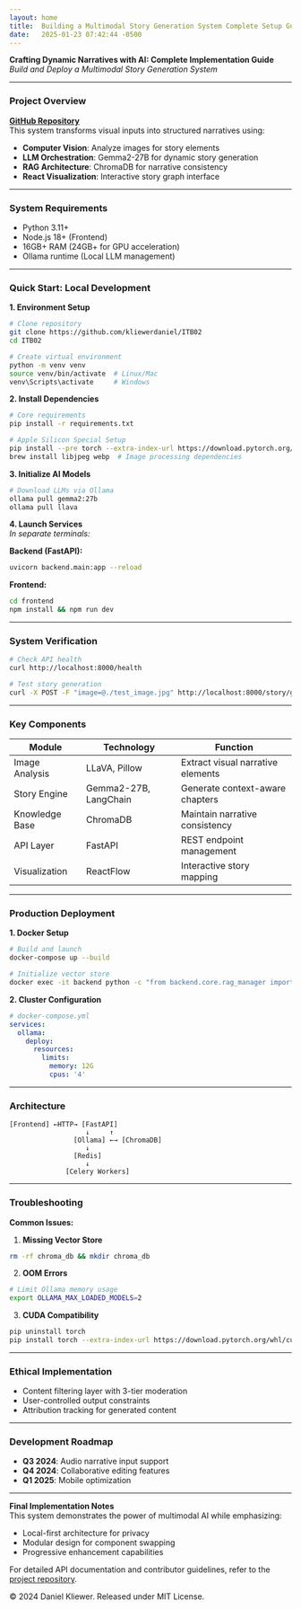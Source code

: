 ```yaml
---
layout: home
title:  Building a Multimodal Story Generation System Complete Setup Guide
date:   2025-01-23 07:42:44 -0500
---
```




**Crafting Dynamic Narratives with AI: Complete Implementation Guide**  
*Build and Deploy a Multimodal Story Generation System*  

---

### **Project Overview**  
**[GitHub Repository](https://github.com/kliewerdaniel/ITB02)**  
This system transforms visual inputs into structured narratives using:  
- **Computer Vision**: Analyze images for story elements  
- **LLM Orchestration**: Gemma2-27B for dynamic story generation  
- **RAG Architecture**: ChromaDB for narrative consistency  
- **React Visualization**: Interactive story graph interface  

---

### **System Requirements**  
- Python 3.11+  
- Node.js 18+ (Frontend)  
- 16GB+ RAM (24GB+ for GPU acceleration)  
- Ollama runtime (Local LLM management)  

---

### **Quick Start: Local Development**  
**1. Environment Setup**  
```bash
# Clone repository
git clone https://github.com/kliewerdaniel/ITB02
cd ITB02

# Create virtual environment
python -m venv venv
source venv/bin/activate  # Linux/Mac
venv\Scripts\activate     # Windows
```

**2. Install Dependencies**  
```bash
# Core requirements
pip install -r requirements.txt

# Apple Silicon Special Setup
pip install --pre torch --extra-index-url https://download.pytorch.org/whl/nightly/cpu
brew install libjpeg webp  # Image processing dependencies
```

**3. Initialize AI Models**  
```bash
# Download LLMs via Ollama
ollama pull gemma2:27b
ollama pull llava
```

**4. Launch Services**  
*In separate terminals:*  

**Backend (FastAPI):**  
```bash
uvicorn backend.main:app --reload
```

**Frontend:**  
```bash
cd frontend
npm install && npm run dev
```

---

### **System Verification**  
```bash
# Check API health
curl http://localhost:8000/health

# Test story generation
curl -X POST -F "image=@./test_image.jpg" http://localhost:8000/story/generate-story
```

---

### **Key Components**  
| **Module** | **Technology** | **Function** |  
|------------|----------------|--------------|  
| Image Analysis | LLaVA, Pillow | Extract visual narrative elements |  
| Story Engine | Gemma2-27B, LangChain | Generate context-aware chapters |  
| Knowledge Base | ChromaDB | Maintain narrative consistency |  
| API Layer | FastAPI | REST endpoint management |  
| Visualization | ReactFlow | Interactive story mapping |  

---

### **Production Deployment**  
**1. Docker Setup**  
```bash
# Build and launch
docker-compose up --build

# Initialize vector store
docker exec -it backend python -c "from backend.core.rag_manager import NarrativeRAG; NarrativeRAG()"
```

**2. Cluster Configuration**  
```yaml
# docker-compose.yml
services:
  ollama:
    deploy:
      resources:
        limits:
          memory: 12G
          cpus: '4'
```

---

### **Architecture**  
```
[Frontend] ←HTTP→ [FastAPI]  
                   ↓     ↑  
                [Ollama] ←→ [ChromaDB]  
                   ↓  
                [Redis]  
                   ↓  
              [Celery Workers]
```

---

### **Troubleshooting**  
**Common Issues:**  

1. **Missing Vector Store**  
```bash
rm -rf chroma_db && mkdir chroma_db
```

2. **OOM Errors**  
```bash
# Limit Ollama memory usage
export OLLAMA_MAX_LOADED_MODELS=2
```

3. **CUDA Compatibility**  
```bash
pip uninstall torch
pip install torch --extra-index-url https://download.pytorch.org/whl/cu117
```

---

### **Ethical Implementation**  
- Content filtering layer with 3-tier moderation  
- User-controlled output constraints  
- Attribution tracking for generated content  

---

### **Development Roadmap**  
- **Q3 2024**: Audio narrative input support  
- **Q4 2024**: Collaborative editing features  
- **Q1 2025**: Mobile optimization  

---

**Final Implementation Notes**  
This system demonstrates the power of multimodal AI while emphasizing:  
- Local-first architecture for privacy  
- Modular design for component swapping  
- Progressive enhancement capabilities  

For detailed API documentation and contributor guidelines, refer to the [project repository](https://github.com/kliewerdaniel/ITB02).

© 2024 Daniel Kliewer. Released under MIT License.